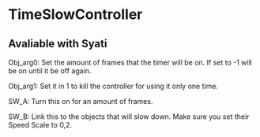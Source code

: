 # TimeSlowController
## Avaliable with Syati

Obj_arg0: Set the amount of frames that the timer will be on. If set to -1 will be on until it be off again.

Obj_arg1: Set it in 1 to kill the controller for using it only one time.

SW_A: Turn this on for an amount of frames.

SW_B: Link this to the objects that will slow down. Make sure you set their Speed Scale to 0,2.
